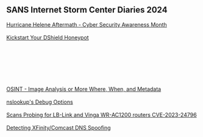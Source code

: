 ## SANS Internet Storm Center Diaries 2024

[Hurricane Helene Aftermath - Cyber Security Awareness Month](https://isc.sans.edu/diary/Hurricane+Helene+Aftermath+Cyber+Security+Awareness+Month/31314/)
<br></br>
[Kickstart Your DShield Honeypot](https://isc.sans.edu/diary/Kickstart+Your+DShield+Honeypot+Guest+Diary/31320/)
<br></br>
[]()
<br></br>
[]()
<br></br>
[]()
<br></br>[OSINT - Image Analysis or More Where, When, and Metadata](https://isc.sans.edu/diary/OSINT+Image+Analysis+or+More+Where+When+and+Metadata+Guest+Diary/31298/)
<br></br>
[nslookup's Debug Options](https://isc.sans.edu/diary/nslookups+Debug+Options/30894/)
<br></br>
[Scans Probing for LB-Link and Vinga WR-AC1200 routers CVE-2023-24796](https://isc.sans.edu/diary/Scans+Probing+for+LBLink+and+Vinga+WRAC1200+routers+CVE202324796/30890/)
<br></br>
[Detecting XFinity/Comcast DNS Spoofing](https://isc.sans.edu/diary/Detecting+XFinityComcast+DNS+Spoofing/30898/)
<br></br>

[]()
<br></br>
[]()
<br></br>
[]()
<br></br>
[]()
<br></br>
[]()
<br></br>
[]()
<br></br>
[]()
<br></br>
[]()
<br></br>
[]()
<br></br>
[]()
<br></br>
[]()
<br></br>

